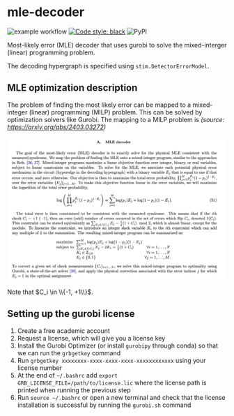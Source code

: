 # mle-decoder

![example workflow](https://github.com/MarcSerraPeralta/mle-decoder/actions/workflows/ci_pipeline.yaml/badge.svg)
[![Code style: black](https://img.shields.io/badge/code%20style-black-000000.svg)](https://github.com/psf/black)
![PyPI](https://img.shields.io/pypi/v/mle-decoder?label=pypi%20package)

Most-likely error (MLE) decoder that uses gurobi to solve the mixed-interger (linear) programming problem.

The decoding hypergraph is specified using `stim.DetectorErrorModel`.


## MLE optimization description

The problem of finding the most likely error can be mapped to a mixed-integer (linear) programming (MILP) problem. 
This can be solved by optimization solvers like Gurobi. The mapping to a MILP problem is _(source: https://arxiv.org/abs/2403.03272)_

![alt text](https://github.com/MarcSerraPeralta/mle-decoder/blob/main/images/mle_description.png?raw=true)

Note that $C_i \in \\{-1, +1\\}$. 


## Setting up the gurobi license

1. Create a free academic account
2. Request a license, which will give you a license key
3. Install the Gurobi Optimizer (or install `gurobipy` through conda) so that we can run the `grbgetkey` command
4. Run `grbgetkey xxxxxxxx-xxxx-xxxx-xxxx-xxxxxxxxxxxx` using your license number
5. At the end of `~/.bashrc` add `export GRB_LICENSE_FILE=/path/to/license.lic` where the license path is printed when running the previous step
6. Run `source ~/.bashrc` or open a new terminal and check that the license installation is successful by running the `gurobi.sh` command
